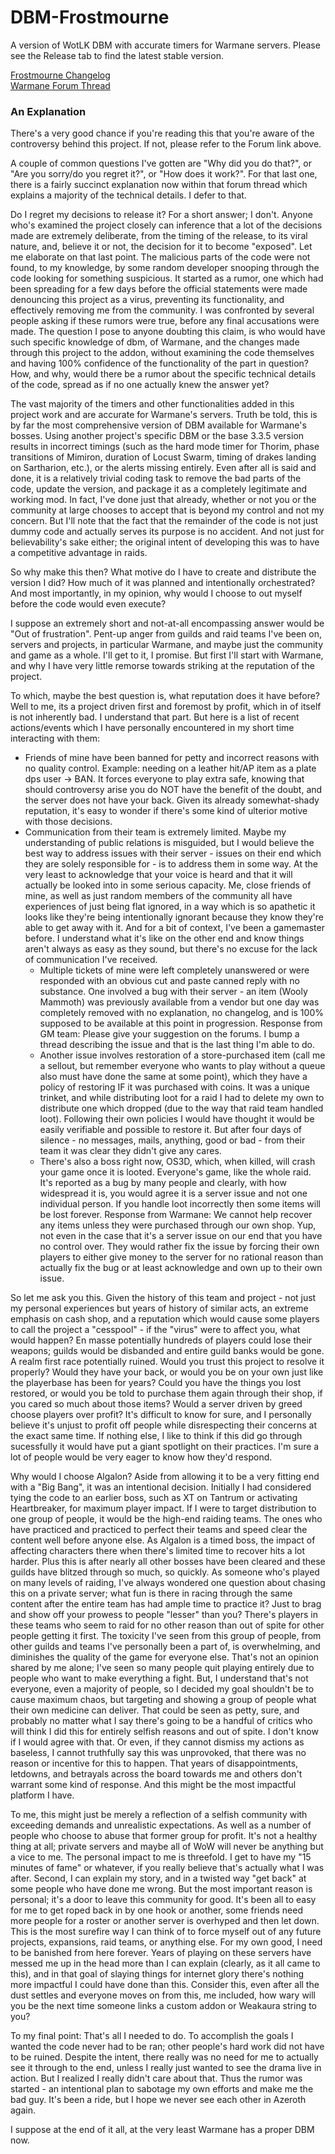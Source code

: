 # DBM-Frostmourne

A version of WotLK DBM with accurate timers for Warmane servers. Please see the Release tab to find the latest stable version.

[Frostmourne Changelog](https://github.com/zbruennig/DBM-Frostmourne/blob/master/DBM-Core/DBM%20Warmane-Frostmourne%20Changelog.txt)<br>
[Warmane Forum Thread](http://forum.warmane.com/showthread.php?t=422169)

### An Explanation

There's a very good chance if you're reading this that you're aware of the controversy behind this project. If not, please refer to the Forum link above.<br>

A couple of common questions I've gotten are "Why did you do that?", or "Are you sorry/do you regret it?", or "How does it work?". For that last one, there is a fairly succinct explanation now within that forum thread which explains a majority of the technical details. I defer to that.

Do I regret my decisions to release it? For a short answer; I don't. Anyone who's examined the project closely can inference that a lot of the decisions made are extremely deliberate, from the timing of the release, to its viral nature, and, believe it or not, the decision for it to become "exposed". Let me elaborate on that last point. The malicious parts of the code were not found, to my knowledge, by some random developer snooping through the code looking for something suspicious. It started as a rumor, one which had been spreading for a few days before the official statements were made denouncing this project as a virus, preventing its functionality, and effectively removing me from the community. I was confronted by several people asking if these rumors were true, before any final accusations were made. The question I pose to anyone doubting this claim, is who would have such specific knowledge of dbm, of Warmane, and the changes made through this project to the addon, without examining the code themselves and having 100% confidence of the functionality of the part in question? How, and why, would there be a rumor about the specific technical details of the code, spread as if no one actually knew the answer yet?

The vast majority of the timers and other functionalities added in this project work and are accurate for Warmane's servers. Truth be told, this is by far the most comprehensive version of DBM available for Warmane's bosses. Using another project's specific DBM or the base 3.3.5 version results in incorrect timings (such as the hard mode timer for Thorim, phase transitions of Mimiron, duration of Locust Swarm, timing of drakes landing on Sartharion, etc.), or the alerts missing entirely. Even after all is said and done, it is a relatively trivial coding task to remove the bad parts of the code, update the version, and package it as a completely legitimate and working mod. In fact, I've done just that already, whether or not you or the community at large chooses to accept that is beyond my control and not my concern. But I'll note that the fact that the remainder of the code is not just dummy code and actually serves its purpose is no accident. And not just for believability's sake either; the original intent of developing this was to have a competitive advantage in raids.

So why make this then? What motive do I have to create and distribute the version I did? How much of it was planned and intentionally orchestrated? And most importantly, in my opinion, why would I choose to out myself before the code would even execute?

I suppose an extremely short and not-at-all encompassing answer would be "Out of frustration". Pent-up anger from guilds and raid teams I've been on, servers and projects, in particular Warmane, and maybe just the community and game as a whole. I'll get to it, I promise. But first I'll start with Warmane, and why I have very little remorse towards striking at the reputation of the project.

To which, maybe the best question is, what reputation does it have before? Well to me, its a project driven first and foremost by profit, which in of itself is not inherently bad. I understand that part. But here is a list of recent actions/events which I have personally encountered in my short time interacting with them:

 * Friends of mine have been banned for petty and incorrect reasons with no quality control. Example: needing on a leather hit/AP item as a plate dps user → BAN. It forces everyone to play extra safe, knowing that should controversy arise you do NOT have the benefit of the doubt, and the server does not have your back. Given its already somewhat-shady reputation, it's easy to wonder if there's some kind of ulterior motive with those decisions.
 * Communication from their team is extremely limited. Maybe my understanding of public relations is misguided, but I would believe the best way to address issues with their server - issues on their end which they are solely responsible for - is to address them in some way. At the very least to acknowledge that your voice is heard and that it will actually be looked into in some serious capacity. Me, close friends of mine, as well as just random members of the community all have experiences of just being flat ignored, in a way which is so apathetic it looks like they're being intentionally ignorant because they know they're able to get away with it. And for a bit of context, I've been a gamemaster before. I understand what it's like on the other end and know things aren't always as easy as they sound, but there's no excuse for the lack of communication I've received.
   * Multiple tickets of mine were left completely unanswered or were responded with an obvious cut and paste canned reply with no substance. One involved a bug with their server - an item (Wooly Mammoth) was previously available from a vendor but one day was completely removed with no explanation, no changelog, and is 100% supposed to be available at this point in progression. Response from GM team: Please give your suggestion on the forums. I bump a thread describing the issue and that is the last thing I'm able to do.
   * Another issue involves restoration of a store-purchased item (call me a sellout, but remember everyone who wants to play without a queue also must have done the same at some point), which they have a policy of restoring IF it was purchased with coins. It was a unique trinket, and while distributing loot for a raid I had to delete my own to distribute one which dropped (due to the way that raid team handled loot). Following their own policies I would have thought it would be easily verifiable and possible to restore it. But after four days of silence - no messages, mails, anything, good or bad - from their team it was clear they didn't give any cares.
   * There's also a boss right now, OS3D, which, when killed, will crash your game once it is looted. Everyone's game, like the whole raid. It's reported as a bug by many people and clearly, with how widespread it is, you would agree it is a server issue and not one individual person. If you handle loot incorrectly then some items will be lost forever. Response from Warmane: We cannot help recover any items unless they were purchased through our own shop. Yup, not even in the case that it's a server issue on our end that you have no control over. They would rather fix the issue by forcing their own players to either give money to the server for no rational reason than actually fix the bug or at least acknowledge and own up to their own issue.

So let me ask you this. Given the history of this team and project - not just my personal experiences but years of history of similar acts, an extreme emphasis on cash shop, and a reputation which would cause some players to call the project a "cesspool" - if the "virus" were to affect you, what would happen? En masse potentially hundreds of players could lose their weapons; guilds would be disbanded and entire guild banks would be gone. A realm first race potentially ruined. Would you trust this project to resolve it properly? Would they have your back, or would you be on your own just like the playerbase has been for years? Could you have the things you lost restored, or would you be told to purchase them again through their shop, if you cared so much about those items? Would a server driven by greed choose players over profit? It's difficult to know for sure, and I personally believe it's unjust to profit off people while disrespecting their concerns at the exact same time. If nothing else, I like to think if this did go through sucessfully it would have put a giant spotlight on their practices. I'm sure a lot of people would be very eager to know how they'd respond.

Why would I choose Algalon? Aside from allowing it to be a very fitting end with a "Big Bang", it was an intentional decision. Initially I had considered tying the code to an earlier boss, such as XT on Tantrum or activating Heartbreaker, for maximum player impact. If I were to target distribution to one group of people, it would be the high-end raiding teams. The ones who have practiced and practiced to perfect their teams and speed clear the content well before anyone else. As Algalon is a timed boss, the impact of affecting characters there when there's limited time to recover hits a lot harder. Plus this is after nearly all other bosses have been cleared and these guilds have blitzed through so much, so quickly. As someone who's played on many levels of raiding, I've always wondered one question about chasing this on a private server; what fun is there in racing through the same content after the entire team has had ample time to practice it? Just to brag and show off your prowess to people "lesser" than you? There's players in these teams who seem to raid for no other reason than out of spite for other people getting it first. The toxicity I've seen from this group of people, from other guilds and teams I've personally been a part of, is overwhelming, and diminishes the quality of the game for everyone else. That's not an opinion shared by me alone; I've seen so many people quit playing entirely due to people who want to make everything a fight. But, I understand that's not everyone, even a majority of people, so I decided my goal shouldn't be to cause maximum chaos, but targeting and showing a group of people what their own medicine can deliver. That could be seen as petty, sure, and probably no matter what I say there's going to be a handful of critics who will think I did this for entirely selfish reasons and out of spite. I don't know if I would agree with that. Or even, if they cannot dismiss my actions as baseless, I cannot truthfully say this was unprovoked, that there was no reason or incentive for this to happen. That years of disappointments, letdowns, and betrayals across the board towards me and others don't warrant some kind of response. And this might be the most impactful platform I have.

To me, this might just be merely a reflection of a selfish community with exceeding demands and unrealistic expectations. As well as a number of people who choose to abuse that former group for profit. It's not a healthy thing at all; private servers and maybe all of WoW will never be anything but a vice to me. The personal impact to me is threefold. I get to have my "15 minutes of fame" or whatever, if you really believe that's actually what I was after. Second, I can explain my story, and in a twisted way "get back" at some people who have done me wrong. But the most important reason is personal; it's a door to leave this community for good. It's been all to easy for me to get roped back in by one hook or another, some friends need more people for a roster or another server is overhyped and then let down. This is the most surefire way I can think of to force myself out of any future projects, expansions, raid teams, or anything else. For my own good, I need to be banished from here forever. Years of playing on these servers have messed me up in the head more than I can explain (clearly, as it all came to this), and in that goal of slaying things for internet glory there's nothing more impactful I could have done than this. Consider this, even after all the dust settles and everyone moves on from this, me included, how wary will you be the next time someone links a custom addon or Weakaura string to you?

To my final point: That's all I needed to do. To accomplish the goals I wanted the code never had to be ran; other people's hard work did not have to be ruined. Despite the intent, there really was no need for me to actually see it through to the end, unless I really just wanted to see the drama live in action. But I realized I really didn't care about that. Thus the rumor was started - an intentional plan to sabotage my own efforts and make me the bad guy. It's been a ride, but I hope we never see each other in Azeroth again.

I suppose at the end of it all, at the very least Warmane has a proper DBM now.
